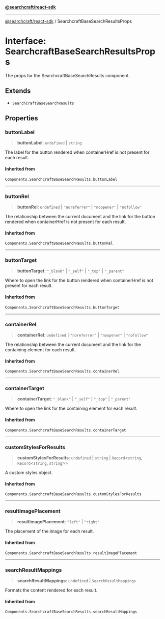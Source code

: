 [**@searchcraft/react-sdk**](/reference/sdk/js-react/README.md)

***

[@searchcraft/react-sdk](/reference/sdk/js-react/globals.md) / SearchcraftBaseSearchResultsProps

# Interface: SearchcraftBaseSearchResultsProps

The props for the SearchcraftBaseSearchResults component.

## Extends

- `SearchcraftBaseSearchResults`

## Properties

### buttonLabel

> **buttonLabel**: `undefined` \| `string`

The label for the button rendered when containerHref is not present for each result.

#### Inherited from

`Components.SearchcraftBaseSearchResults.buttonLabel`

***

### buttonRel

> **buttonRel**: `undefined` \| `"noreferrer"` \| `"noopener"` \| `"nofollow"`

The relationship between the current document and the link for the button rendered when containerHref is not present for each result.

#### Inherited from

`Components.SearchcraftBaseSearchResults.buttonRel`

***

### buttonTarget

> **buttonTarget**: `"_blank"` \| `"_self"` \| `"_top"` \| `"_parent"`

Where to open the link for the button rendered when containerHref is not present for each result.

#### Inherited from

`Components.SearchcraftBaseSearchResults.buttonTarget`

***

### containerRel

> **containerRel**: `undefined` \| `"noreferrer"` \| `"noopener"` \| `"nofollow"`

The relationship between the current document and the link for the containing element for each result.

#### Inherited from

`Components.SearchcraftBaseSearchResults.containerRel`

***

### containerTarget

> **containerTarget**: `"_blank"` \| `"_self"` \| `"_top"` \| `"_parent"`

Where to open the link for the containing element for each result.

#### Inherited from

`Components.SearchcraftBaseSearchResults.containerTarget`

***

### customStylesForResults

> **customStylesForResults**: `undefined` \| `string` \| `Record`\<`string`, `Record`\<`string`, `string`\>\>

A custom styles object.

#### Inherited from

`Components.SearchcraftBaseSearchResults.customStylesForResults`

***

### resultImagePlacement

> **resultImagePlacement**: `"left"` \| `"right"`

The placement of the image for each result.

#### Inherited from

`Components.SearchcraftBaseSearchResults.resultImagePlacement`

***

### searchResultMappings

> **searchResultMappings**: `undefined` \| `SearchResultMappings`

Formats the content rendered for each result.

#### Inherited from

`Components.SearchcraftBaseSearchResults.searchResultMappings`
